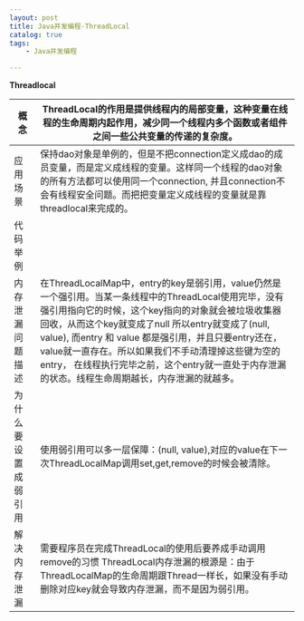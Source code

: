 ```yaml
---
layout: post
title: Java并发编程-ThreadLocal
catalog: true
tags:
    - Java并发编程

---
```




**Threadlocal**

| 概念                 | ThreadLocal的作用是提供线程内的局部变量，这种变量在线程的生命周期内起作用，减少同一个线程内多个函数或者组件之间一些公共变量的传递的复杂度。 |
| -------------------- | ------------------------------------------------------------ |
| 应用场景             | 保持dao对象是单例的，但是不把connection定义成dao的成员变量，而是定义成线程的变量。这样同一个线程的dao对象的所有方法都可以使用同一个connection, 并且connection不会有线程安全问题。而把把变量定义成线程的变量就是靠threadlocal来完成的。 |
| 代码举例             |                                                              |
| 内存泄漏   问题描述  | 在ThreadLocalMap中，entry的key是弱引用，value仍然是一个强引用。当某一条线程中的ThreadLocal使用完毕，没有强引用指向它的时候，这个key指向的对象就会被垃圾收集器回收，从而这个key就变成了null   所以entry就变成了(null,  value), 而entry 和 value 都是强引用，并且只要entry还在，value就一直存在。所以如果我们不手动清理掉这些键为空的entry， 在线程执行完毕之前，这个entry就一直处于内存泄漏的状态。线程生命周期越长，内存泄漏的就越多。 |
| 为什么要设置成弱引用 | 使用弱引用可以多一层保障：(null, value),对应的value在下一次ThreadLocalMap调用set,get,remove的时候会被清除。 |
| 解决内存泄漏         | 需要程序员在完成ThreadLocal的使用后要养成手动调用remove的习惯   ThreadLocal内存泄漏的根源是：由于ThreadLocalMap的生命周期跟Thread一样长，如果没有手动删除对应key就会导致内存泄漏，而不是因为弱引用。 |










